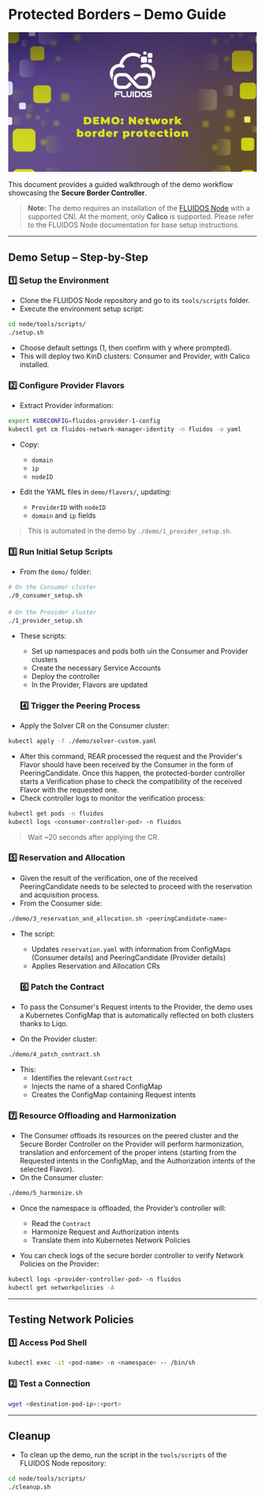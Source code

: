 # Protected Borders – Demo Guide
<p align="center">
  <a href="https://www.youtube.com/watch?v=7NBoORvkJ5U&t=34s" target="_blank">
    <img src="./images/demo_cover.png" alt="Watch the demo" width="600"/>
  </a>
</p>

This document provides a guided walkthrough of the demo workflow showcasing the **Secure Border Controller**.

> **Note:** The demo requires an installation of the [FLUIDOS Node](https://github.com/fluidos-project/node) with a supported CNI. At the moment, only **Calico** is supported. Please refer to the FLUIDOS Node documentation for base setup instructions.

---

## Demo Setup – Step-by-Step

### 1️⃣ Setup the Environment

- Clone the FLUIDOS Node repository and go to its `tools/scripts` folder.
- Execute the environment setup script:
```bash
cd node/tools/scripts/
./setup.sh
```
- Choose default settings (1, then confirm with y where prompted).
- This will deploy two KinD clusters: Consumer and Provider, with Calico installed.

### 2️⃣ Configure Provider Flavors
- Extract Provider information:
```bash
export KUBECONFIG=fluidos-provider-1-config
kubectl get cm fluidos-network-manager-identity -n fluidos -o yaml
```
- Copy:
  - `domain`
  - `ip`
  - `nodeID`

- Edit the YAML files in `demo/flavors/`, updating:
  - `ProviderID` with `nodeID`
  - `domain` and `ip` fields

> This is automated in the demo by `./demo/1_provider_setup.sh`.

### 3️⃣ Run Initial Setup Scripts

- From the `demo/` folder:

```bash
# On the Consumer cluster
./0_consumer_setup.sh

# On the Provider cluster
./1_provider_setup.sh
```
- These scripts:
  - Set up namespaces and pods both uin the Consumer and Provider clusters
  - Create the necessary Service Accounts
  - Deploy the controller
  - In the Provider, Flavors are updated

  ### 4️⃣ Trigger the Peering Process

- Apply the Solver CR on the Consumer cluster:

```bash
kubectl apply -f ./demo/solver-custom.yaml
```
- After this command, REAR processed the request and the Provider's Flavor should have been received by the Consumer in the form of PeeringCandidate. Once this happen, the protected-border controller starts a Verification phase to check the compatibility of the received Flavor with the requested one. 
- Check controller logs to monitor the verification process:

```bash
kubectl get pods -n fluidos
kubectl logs <consumer-controller-pod> -n fluidos
```
> Wait ~20 seconds after applying the CR.

### 5️⃣ Reservation and Allocation
- Given the result of the verification, one of the received PeeringCandidate needs to be selected to proceed with the reservation and acquisition process.
- From the Consumer side:

```bash
./demo/3_reservation_and_allocation.sh <peeringCandidate-name>
```

- The script:
  - Updates `reservation.yaml` with information from ConfigMaps (Consumer details) and PeeringCandidate (Provider details)
  - Applies Reservation and Allocation CRs

  ### 6️⃣ Patch the Contract
- To pass the Consumer's Request intents to the Provider, the demo uses a Kubernetes ConfigMap that is automatically reflected on both clusters thanks to Liqo. 
- On the Provider cluster:

```bash
./demo/4_patch_contract.sh
```

- This:
  - Identifies the relevant `Contract`
  - Injects the name of a shared ConfigMap
  - Creates the ConfigMap containing Request intents

### 7️⃣ Resource Offloading and Harmonization
- The Consumer offloads its resources on the peered cluster and the Secure Border Controller on the Provider will perform harmonization, translation and enforcement of the proper intens (starting from the Requested intents in the ConfigMap, and the Authorization intents of the selected Flavor).
- On the Consumer cluster:

```bash
./demo/5_harmonize.sh
```

- Once the namespace is offloaded, the Provider’s controller will:
  - Read the `Contract`
  - Harmonize Request and Authorization intents
  - Translate them into Kubernetes Network Policies

- You can check logs of the secure border controller to verify Network Policies on the Provider:

```bash
kubectl logs <provider-controller-pod> -n fluidos
kubectl get networkpolicies -A
```
---

## Testing Network Policies

### 1️⃣ Access Pod Shell

```bash
kubectl exec -it <pod-name> -n <namespace> -- /bin/sh
```

### 2️⃣ Test a Connection

```bash
wget <destination-pod-ip>:<port>
```
---

## Cleanup
- To clean up the demo, run the script in the `tools/scripts` of the FLUIDOS Node repository:

```bash
cd node/tools/scripts/
./cleanup.sh
```